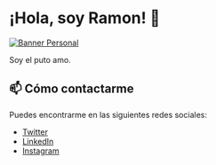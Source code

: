 # ¡Hola, soy Ramon! 👋

[![Banner Personal](https://i.imgur.com/Iz8L0TJ.png)](https://github.com/Rmaon)

Soy el puto amo.

## 📫 Cómo contactarme

Puedes encontrarme en las siguientes redes sociales:

- [Twitter](https://twitter.com/GooGGLEbeats)
- [LinkedIn](https://www.linkedin.com/in/ram%C3%B3n-caminero-arroyo-75a313254/)
- [Instagram](https://www.instagram.com/rmn666_)
